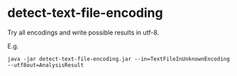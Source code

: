 # detect-text-file-encoding
Try all encodings and write possible results in utf-8.

E.g.
```
java -jar detect-text-file-encoding.jar --in=TextFileInUnknownEncoding --utf8out=AnalysisResult
```
